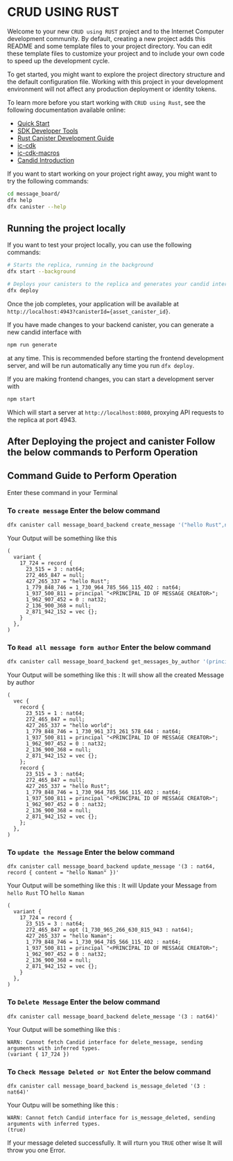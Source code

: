 # CRUD USING RUST

Welcome to your new `CRUD using RUST` project and to the Internet Computer development community. By default, creating a new project adds this README and some template files to your project directory. You can edit these template files to customize your project and to include your own code to speed up the development cycle.

To get started, you might want to explore the project directory structure and the default configuration file. Working with this project in your development environment will not affect any production deployment or identity tokens.

To learn more before you start working with `CRUD using Rust`, see the following documentation available online:

- [Quick Start](https://internetcomputer.org/docs/current/developer-docs/setup/deploy-locally)
- [SDK Developer Tools](https://internetcomputer.org/docs/current/developer-docs/setup/install)
- [Rust Canister Development Guide](https://internetcomputer.org/docs/current/developer-docs/backend/rust/)
- [ic-cdk](https://docs.rs/ic-cdk)
- [ic-cdk-macros](https://docs.rs/ic-cdk-macros)
- [Candid Introduction](https://internetcomputer.org/docs/current/developer-docs/backend/candid/)

If you want to start working on your project right away, you might want to try the following commands:

```bash
cd message_board/
dfx help
dfx canister --help
```

## Running the project locally

If you want to test your project locally, you can use the following commands:

```bash
# Starts the replica, running in the background
dfx start --background

# Deploys your canisters to the replica and generates your candid interface
dfx deploy
```

Once the job completes, your application will be available at `http://localhost:4943?canisterId={asset_canister_id}`.

If you have made changes to your backend canister, you can generate a new candid interface with

```bash
npm run generate
```

at any time. This is recommended before starting the frontend development server, and will be run automatically any time you run `dfx deploy`.

If you are making frontend changes, you can start a development server with

```bash
npm start
```

Which will start a server at `http://localhost:8080`, proxying API requests to the replica at port 4943.


## After Deploying the project and canister Follow the below commands to Perform Operation 


## Command Guide to Perform Operation

Enter these command in your Terminal 

### To `create message` Enter the below command 
```bash
dfx canister call message_board_backend create_message '("hello Rust",null)'
```

Your Output will be something like this 
```
(
  variant {
    17_724 = record {
      23_515 = 3 : nat64;
      272_465_847 = null;
      427_265_337 = "hello Rust";
      1_779_848_746 = 1_730_964_785_566_115_402 : nat64;
      1_937_500_811 = principal "<PRINCIPAL ID OF MESSAGE CREATOR>";
      1_962_907_452 = 0 : nat32;
      2_136_900_368 = null;
      2_871_942_152 = vec {};
    }
  },
)
```

### To `Read all message form author` Enter the below command 
```bash
dfx canister call message_board_backend get_messages_by_author '(principal "<YOUR PRINCIPAL ID>")'
```
Your Output will be something like this :
It will show all the created Message by author
```
(
  vec {
    record {
      23_515 = 1 : nat64;
      272_465_847 = null;
      427_265_337 = "hello world";
      1_779_848_746 = 1_730_961_371_261_578_644 : nat64;
      1_937_500_811 = principal "<PRINCIPAL ID OF MESSAGE CREATOR>";
      1_962_907_452 = 0 : nat32;
      2_136_900_368 = null;
      2_871_942_152 = vec {};
    };
    record {
      23_515 = 3 : nat64;
      272_465_847 = null;
      427_265_337 = "hello Rust";
      1_779_848_746 = 1_730_964_785_566_115_402 : nat64;
      1_937_500_811 = principal "<PRINCIPAL ID OF MESSAGE CREATOR>";
      1_962_907_452 = 0 : nat32;
      2_136_900_368 = null;
      2_871_942_152 = vec {};
    };
  },
)
```
### To `update the Message` Enter the below command 
```
dfx canister call message_board_backend update_message '(3 : nat64, record { content = "hello Naman" })'
```
Your Output will be something like this :
It will Update your Message from `hello Rust` TO `hello Naman`
```
(
  variant {
    17_724 = record {
      23_515 = 3 : nat64;
      272_465_847 = opt (1_730_965_266_630_815_943 : nat64);
      427_265_337 = "hello Naman";
      1_779_848_746 = 1_730_964_785_566_115_402 : nat64;
      1_937_500_811 = principal "<PRINCIPAL ID OF MESSAGE CREATOR>";
      1_962_907_452 = 0 : nat32;
      2_136_900_368 = null;
      2_871_942_152 = vec {};
    }
  },
)
```

### To `Delete Message` Enter the below command 

```
dfx canister call message_board_backend delete_message '(3 : nat64)'
```
Your Output will be something like this :

```
WARN: Cannot fetch Candid interface for delete_message, sending arguments with inferred types.
(variant { 17_724 })
```
### To `Check Message Deleted or Not` Enter the below command 

```
dfx canister call message_board_backend is_message_deleted '(3 : nat64)'
```

Your Outpu will be something like this :

```
WARN: Cannot fetch Candid interface for is_message_deleted, sending arguments with inferred types.
(true)
```
If your message deleted successfully. It will rturn you `TRUE`  other wise It will throw you one Error. 
